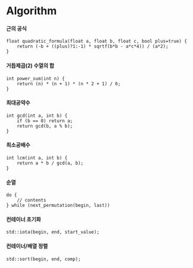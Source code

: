 # Algorithm

#### 근의 공식
```{.cpp}
float quadratic_formula(float a, float b, float c, bool plus=true) {
    return (-b + ((plus)?1:-1) * sqrtf(b*b - a*c*4)) / (a*2);
}
```

#### 거듭제곱(2) 수열의 합
```{.cpp}
int power_sum(int n) {
    return (n) * (n + 1) * (n * 2 + 1) / 6;
}
```

#### 최대공약수
```{.cpp}
int gcd(int a, int b) {
    if (b == 0) return a;
    return gcd(b, a % b);
}
```

#### 최소공배수
```{.cpp}
int lcm(int a, int b) {
    return a * b / gcd(a, b);
}
```

#### 순열
```{.cpp}
do {
    // contents
} while (next_permutation(begin, last))
```

#### 컨테이너 초기화
```{.cpp}
std::iota(begin, end, start_value);
```

#### 컨테이너/배열 정렬
```{.cpp}
std::sort(begin, end, comp);
```


